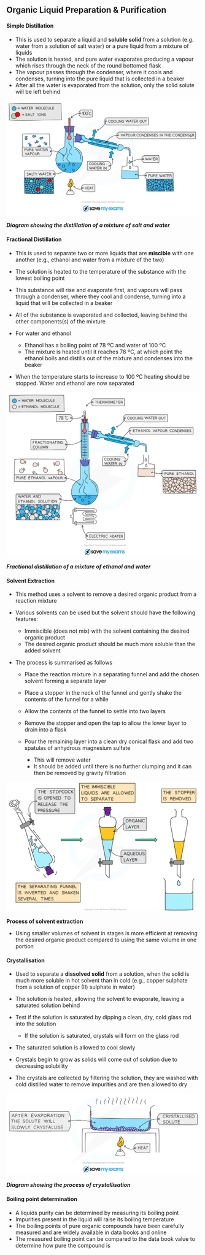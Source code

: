Organic Liquid Preparation & Purification
-----------------------------------------

#### Simple Distillation

* This is used to separate a liquid and <b>soluble solid</b> from a solution (e.g. water from a solution of salt water) or a pure liquid from a mixture of liquids
* The solution is heated, and pure water evaporates producing a vapour which rises through the neck of the round bottomed flask
* The vapour passes through the condenser, where it cools and condenses, turning into the pure liquid that is collected in a beaker
* After all the water is evaporated from the solution, only the solid solute will be left behind

![Simple distillation of saltwater, IGCSE & GCSE Chemistry revision notes](Simple-distillation-of-saltwater.png)

<i><b>Diagram showing the distillation of a mixture of salt and water</b></i>

#### Fractional Distillation

* This is used to separate two or more liquids that are <b>miscible</b> with one another (e.g., ethanol and water from a mixture of the two)
* The solution is heated to the temperature of the substance with the lowest boiling point
* This substance will rise and evaporate first, and vapours will pass through a condenser, where they cool and condense, turning into a liquid that will be collected in a beaker
* All of the substance is evaporated and collected, leaving behind the other components(s) of the mixture
* For water and ethanol

  + Ethanol has a boiling point of 78 ºC and water of 100 ºC
  + The mixture is heated until it reaches 78 ºC, at which point the ethanol boils and distills out of the mixture and condenses into the beaker
* When the temperature starts to increase to 100 ºC heating should be stopped. Water and ethanol are now separated

![Fractional distillation of a mixture of ethanol and water, IGCSE & GCSE Chemistry revision notes](Fractional-distillation-of-a-mixture-of-ethanol-and-water.png)

<i><b>Fractional distillation of a mixture of ethanol and water</b></i>

#### Solvent Extraction

* This method uses a solvent to remove a desired organic product from a reaction mixture
* Various solvents can be used but the solvent should have the following features:

  + Immiscible (does not mix) with the solvent containing the desired organic product
  + The desired organic product should be much more soluble than the added solvent
* The process is summarised as follows

  + Place the reaction mixture in a separating funnel and add the chosen solvent forming a separate layer
  + Place a stopper in the neck of the funnel and gently shake the contents of the funnel for a while
  + Allow the contents of the funnel to settle into two layers
  + Remove the stopper and open the tap to allow the lower layer to drain into a flask
  + Pour the remaining layer into a clean dry conical flask and add two spatulas of anhydrous magnesium sulfate

    - This will remove water
    - It should be added until there is no further clumping and it can then be removed by gravity filtration

![Separation of ethyl ethanoate, downloadable AS & A Level Chemistry revision notes](8.3.2-Separation-of-ethyl-ethanoate.png)

<b>Process of solvent extraction</b>

* Using smaller volumes of solvent in stages is more efficient at removing the desired organic product compared to using the same volume in one portion

#### Crystallisation

* Used to separate a <b>dissolved solid</b> from a solution, when the solid is much more soluble in hot solvent than in cold (e.g., copper sulphate from a solution of copper (II) sulphate in water)
* The solution is heated, allowing the solvent to evaporate, leaving a saturated solution behind
* Test if the solution is saturated by dipping a clean, dry, cold glass rod into the solution

  + If the solution is saturated, crystals will form on the glass rod
* The saturated solution is allowed to cool slowly
* Crystals begin to grow as solids will come out of solution due to decreasing solubility
* The crystals are collected by filtering the solution, they are washed with cold distilled water to remove impurities and are then allowed to dry

![Process-Of Crystallisation, IGCSE & GCSE Chemistry revision notes](Process-Of-Crystallisation.png)

<i><b>Diagram showing the process of crystallisation</b></i>

#### Boiling point determination

* A liquids purity can be determined by measuring its boiling point
* Impurities present in the liquid will raise its boiling temperature
* The boiling points of pure organic compounds have been carefully measured and are widely available in data books and online
* The measured boiling point can be compared to the data book value to determine how pure the compound is